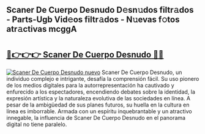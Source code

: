 ## Scaner De Cuerpo Desnudo D𝚎sn𝚞dos filtr𝚊dos - Parts-Ugb Vid𝚎os filtr𝚊dos - N𝚞evas f𝚘tos atr𝚊ctivas mcggA

# <h2><a href="http://mb2k5fb.tromn.icu/?c=Scaner+De+Cuerpo+Desnudo">🔗👉👉👉 Scaner De Cuerpo Desnudo 🔗🔗</a></h2>

[![Scaner De Cuerpo Desnudo nuevo](https://i.imgur.com/pEAQMta.gif)](http://mb2k5fb.tromn.icu/?c=Scaner+De+Cuerpo+Desnudo)
Scaner De Cuerpo Desnudo, un individuo complejo e intrigante, desafía la comprensión fácil. Su uso pionero de los medios digitales para la autorrepresentación ha cautivado y enfurecido a los espectadores, encendiendo debates sobre la identidad, la expresión artística y la naturaleza evolutiva de las sociedades en línea. A pesar de la ambigüedad de sus planes futuros, su huella en la cultura en línea es imborrable. Armada con un espíritu inquebrantable y un atractivo innegable, la influencia de Scaner De Cuerpo Desnudo en el panorama digital no tiene paralelo.
